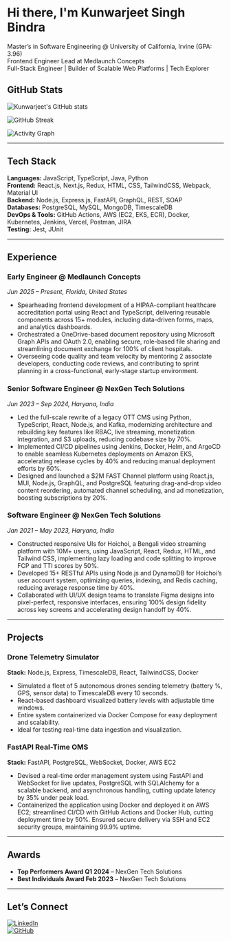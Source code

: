 # Hi there, I'm Kunwarjeet Singh Bindra

Master’s in Software Engineering @ University of California, Irvine (GPA: 3.96)  
Frontend Engineer Lead at Medlaunch Concepts  
Full-Stack Engineer | Builder of Scalable Web Platforms | Tech Explorer

## GitHub Stats

![Kunwarjeet's GitHub stats](https://github-readme-stats.vercel.app/api?username=KunwarBindra&show_icons=true&theme=tokyonight)  

![GitHub Streak](https://streak-stats.demolab.com?user=KunwarBindra&theme=tokyonight)

![Activity Graph](https://github-readme-activity-graph.vercel.app/graph?username=KunwarBindra&theme=tokyo-night)

---

## Tech Stack

**Languages:** JavaScript, TypeScript, Java, Python  
**Frontend:** React.js, Next.js, Redux, HTML, CSS, TailwindCSS, Webpack, Material UI  
**Backend:** Node.js, Express.js, FastAPI, GraphQL, REST, SOAP  
**Databases:** PostgreSQL, MySQL, MongoDB, TimescaleDB  
**DevOps & Tools:** GitHub Actions, AWS (EC2, EKS, ECR), Docker, Kubernetes, Jenkins, Vercel, Postman, JIRA  
**Testing:** Jest, JUnit  

---

## Experience

### Early Engineer @ Medlaunch Concepts  
*Jun 2025 – Present, Florida, United States*

- Spearheading frontend development of a HIPAA-compliant healthcare accreditation portal using React and TypeScript, delivering reusable components across 15+ modules, including data-driven forms, maps, and analytics dashboards.
- Orchestrated a OneDrive-based document repository using Microsoft Graph APIs and OAuth 2.0, enabling secure, role-based file sharing and streamlining document exchange for 100% of client hospitals.
- Overseeing code quality and team velocity by mentoring 2 associate developers, conducting code reviews, and contributing to sprint planning in a cross-functional, early-stage startup environment.

### Senior Software Engineer @ NexGen Tech Solutions  
*Jun 2023 – Sep 2024, Haryana, India*

- Led the full-scale rewrite of a legacy OTT CMS using Python, TypeScript, React, Node.js, and Kafka, modernizing architecture and rebuilding key features like RBAC, live streaming, monetization integration, and S3 uploads, reducing codebase size by 70%.
- Implemented CI/CD pipelines using Jenkins, Docker, Helm, and ArgoCD to enable seamless Kubernetes deployments on Amazon EKS, accelerating release cycles by 40% and reducing manual deployment efforts by 60%.
- Designed and launched a $2M FAST Channel platform using React.js, MUI, Node.js, GraphQL, and PostgreSQL featuring drag-and-drop video content reordering, automated channel scheduling, and ad monetization, boosting subscriptions by 20%.

### Software Engineer @ NexGen Tech Solutions  
*Jan 2021 – May 2023, Haryana, India*

- Constructed responsive UIs for Hoichoi, a Bengali video streaming platform with 10M+ users, using JavaScript, React, Redux, HTML, and Tailwind CSS, implementing lazy loading and code splitting to improve FCP and TTI scores by 50%.
- Developed 15+ RESTful APIs using Node.js and DynamoDB for Hoichoi’s user account system, optimizing queries, indexing, and Redis caching, reducing average response time by 40%.
- Collaborated with UI/UX design teams to translate Figma designs into pixel-perfect, responsive interfaces, ensuring 100% design fidelity across key screens and accelerating design handoff by 40%.

---

## Projects

### Drone Telemetry Simulator  
**Stack:** Node.js, Express, TimescaleDB, React, TailwindCSS, Docker  
- Simulated a fleet of 5 autonomous drones sending telemetry (battery %, GPS, sensor data) to TimescaleDB every 10 seconds.  
- React-based dashboard visualized battery levels with adjustable time windows.  
- Entire system containerized via Docker Compose for easy deployment and scalability.  
- Ideal for testing real-time data ingestion and visualization.

### FastAPI Real-Time OMS  
**Stack:** FastAPI, PostgreSQL, WebSocket, Docker, AWS EC2  
- Devised a real-time order management system using FastAPI and WebSocket for live updates, PostgreSQL with SQLAlchemy for a scalable backend, and asynchronous handling, cutting update latency by 35% under peak load.  
- Containerized the application using Docker and deployed it on AWS EC2; streamlined CI/CD with GitHub Actions and Docker Hub, cutting deployment time by 50%. Ensured secure delivery via SSH and EC2 security groups, maintaining 99.9% uptime.

---

## Awards

- **Top Performers Award Q1 2024** – NexGen Tech Solutions  
- **Best Individuals Award Feb 2023** – NexGen Tech Solutions  

---

## Let’s Connect

[![LinkedIn](https://img.shields.io/badge/LinkedIn-Kunwarjeet%20Bindra-blue?style=flat&logo=linkedin)](https://www.linkedin.com/in/kunwarjeet-singh-bindra-043296167/)  
[![GitHub](https://img.shields.io/badge/GitHub-KunwarBindra-black?style=flat&logo=github)](https://github.com/KunwarBindra)
